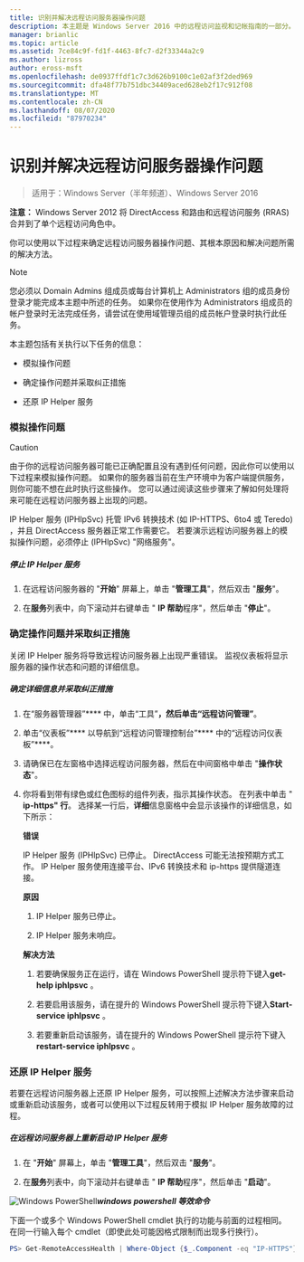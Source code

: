 ```yaml
---
title: 识别并解决远程访问服务器操作问题
description: 本主题是 Windows Server 2016 中的远程访问监视和记帐指南的一部分。
manager: brianlic
ms.topic: article
ms.assetid: 7ce84c9f-fd1f-4463-8fc7-d2f33344a2c9
ms.author: lizross
author: eross-msft
ms.openlocfilehash: de0937ffdf1c7c3d626b9100c1e02af3f2ded969
ms.sourcegitcommit: dfa48f77b751dbc34409aced628eb2f17c912f08
ms.translationtype: MT
ms.contentlocale: zh-CN
ms.lasthandoff: 08/07/2020
ms.locfileid: "87970234"
---
```

# <a name="identify-and-resolve-remote-access-server-operations-problems"></a>识别并解决远程访问服务器操作问题

>适用于：Windows Server（半年频道）、Windows Server 2016

**注意：** Windows Server 2012 将 DirectAccess 和路由和远程访问服务 (RRAS) 合并到了单个远程访问角色中。

你可以使用以下过程来确定远程访问服务器操作问题、其根本原因和解决问题所需的解决方法。

> [!NOTE]
> 您必须以 Domain Admins 组成员或每台计算机上 Administrators 组的成员身份登录才能完成本主题中所述的任务。 如果你在使用作为 Administrators 组成员的帐户登录时无法完成任务，请尝试在使用域管理员组的成员帐户登录时执行此任务。

本主题包括有关执行以下任务的信息：

- 模拟操作问题

- 确定操作问题并采取纠正措施

- 还原 IP Helper 服务

### <a name="simulate-an-operations-issue"></a><a name="BKMK_Simulate"></a>模拟操作问题

> [!CAUTION]
> 由于你的远程访问服务器可能已正确配置且没有遇到任何问题，因此你可以使用以下过程来模拟操作问题。 如果你的服务器当前在生产环境中为客户端提供服务，则你可能不想在此时执行这些操作。 您可以通过阅读这些步骤来了解如何处理将来可能在远程访问服务器上出现的问题。

IP Helper 服务 (IPHlpSvc) 托管 IPv6 转换技术 (如 IP-HTTPS、6to4 或 Teredo) ，并且 DirectAccess 服务器正常工作需要它。 若要演示远程访问服务器上的模拟操作问题，必须停止 (IPHlpSvc) "网络服务"。

##### <a name="to-stop-the-ip-helper-service"></a>停止 IP Helper 服务

1.  在远程访问服务器的 "**开始**" 屏幕上，单击 "**管理工具**"，然后双击 "**服务**"。

2.  在**服务**列表中，向下滚动并右键单击 " **IP 帮助**程序"，然后单击 "**停止**"。

### <a name="identify-the-operations-issue-and-take-corrective-action"></a><a name="BKMK_Identify"></a>确定操作问题并采取纠正措施
关闭 IP Helper 服务将导致远程访问服务器上出现严重错误。 监视仪表板将显示服务器的操作状态和问题的详细信息。

##### <a name="to-identify-the-details-and-take-corrective-action"></a>确定详细信息并采取纠正措施

1.  在“服务器管理器”**** 中，单击“工具”****，然后单击“远程访问管理”****。

2.  单击“仪表板”**** 以导航到“远程访问管理控制台”**** 中的“远程访问仪表板”****。

3.  请确保已在左窗格中选择远程访问服务器，然后在中间窗格中单击 "**操作状态**"。

4.  你将看到带有绿色或红色图标的组件列表，指示其操作状态。 在列表中单击 " **ip-https" 行**。 选择某一行后，**详细**信息窗格中会显示该操作的详细信息，如下所示：

    **错误**

    IP Helper 服务 (IPHlpSvc) 已停止。 DirectAccess 可能无法按预期方式工作。 IP Helper 服务使用连接平台、IPv6 转换技术和 ip-https 提供隧道连接。

    **原因**

    1.  IP Helper 服务已停止。

    2.  IP Helper 服务未响应。

    **解决方法**

    1.  若要确保服务正在运行，请在 Windows PowerShell 提示符下键入**get-help iphlpsvc** 。

    2.  若要启用该服务，请在提升的 Windows PowerShell 提示符下键入**Start-service iphlpsvc** 。

    3.  若要重新启动该服务，请在提升的 Windows PowerShell 提示符下键入**restart-service iphlpsvc** 。

### <a name="restore-the-ip-helper-service"></a><a name="BKMK_Restart"></a>还原 IP Helper 服务
若要在远程访问服务器上还原 IP Helper 服务，可以按照上述解决方法步骤来启动或重新启动该服务，或者可以使用以下过程反转用于模拟 IP Helper 服务故障的过程。

##### <a name="to-restart-the-ip-helper-service-on-the-remote-access-server"></a>在远程访问服务器上重新启动 IP Helper 服务

1.  在 "**开始**" 屏幕上，单击 "**管理工具**"，然后双击 "**服务**"。

2.  在**服务**列表中，向下滚动并右键单击 " **IP 帮助**程序"，然后单击 "**启动**"。

![Windows PowerShell](../../../media/Identify-and-resolve-Remote-Access-server-operations-problems/PowerShellLogoSmall.gif)***<em>windows powershell 等效命令</em>***

下面一个或多个 Windows PowerShell cmdlet 执行的功能与前面的过程相同。 在同一行输入每个 cmdlet（即使此处可能因格式限制而出现多行换行）。

```PowerShell
PS> Get-RemoteAccessHealth | Where-Object {$_.Component -eq "IP-HTTPS"} | Format-List -Property *
```
